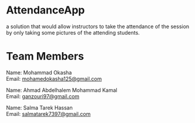 # AttendanceApp
a solution that would allow instructors to take the attendance of the session by only taking some pictures of the attending students.

# Team Members

Name: Mohammad Okasha </br>
Email: mohamedokasha125@gmail.com

Name: Ahmad Abdelhalem Mohammad Kamal </br>
Email: ganzouri97@gmail.com

Name: Salma Tarek Hassan </br>
Email: salmatarek7397@gmail.com


